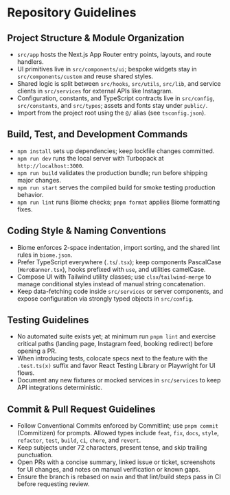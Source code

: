 # Repository Guidelines

## Project Structure & Module Organization
- `src/app` hosts the Next.js App Router entry points, layouts, and route handlers.
- UI primitives live in `src/components/ui`; bespoke widgets stay in `src/components/custom` and reuse shared styles.
- Shared logic is split between `src/hooks`, `src/utils`, `src/lib`, and service clients in `src/services` for external APIs like Instagram.
- Configuration, constants, and TypeScript contracts live in `src/config`, `src/constants`, and `src/types`; assets and fonts stay under `public/`.
- Import from the project root using the `@/` alias (see `tsconfig.json`).

## Build, Test, and Development Commands
- `npm install` sets up dependencies; keep lockfile changes committed.
- `npm run dev` runs the local server with Turbopack at `http://localhost:3000`.
- `npm run build` validates the production bundle; run before shipping major changes.
- `npm run start` serves the compiled build for smoke testing production behavior.
- `npm run lint` runs Biome checks; `pnpm format` applies Biome formatting fixes.

## Coding Style & Naming Conventions
- Biome enforces 2-space indentation, import sorting, and the shared lint rules in `biome.json`.
- Prefer TypeScript everywhere (`.ts`/`.tsx`); keep components PascalCase (`HeroBanner.tsx`), hooks prefixed with `use`, and utilities camelCase.
- Compose UI with Tailwind utility classes; use `clsx`/`tailwind-merge` to manage conditional styles instead of manual string concatenation.
- Keep data-fetching code inside `src/services` or server components, and expose configuration via strongly typed objects in `src/config`.

## Testing Guidelines
- No automated suite exists yet; at minimum run `pnpm lint` and exercise critical paths (landing page, Instagram feed, booking redirect) before opening a PR.
- When introducing tests, colocate specs next to the feature with the `.test.ts(x)` suffix and favor React Testing Library or Playwright for UI flows.
- Document any new fixtures or mocked services in `src/services` to keep API integrations deterministic.

## Commit & Pull Request Guidelines
- Follow Conventional Commits enforced by Commitlint; use `pnpm commit` (Commitizen) for prompts. Allowed types include `feat`, `fix`, `docs`, `style`, `refactor`, `test`, `build`, `ci`, `chore`, and `revert`.
- Keep subjects under 72 characters, present tense, and skip trailing punctuation.
- Open PRs with a concise summary, linked issue or ticket, screenshots for UI changes, and notes on manual verification or known gaps.
- Ensure the branch is rebased on `main` and that lint/build steps pass in CI before requesting review.
